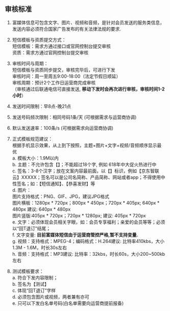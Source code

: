 ## 审核标准<br>
1.	富媒体信息可包含文字、图片、视频和音频，是针对会员发送的服务类信息，发送内容必须符合国家广告发布的有关法律法规的要求.  

2.	短信模板与资质提交方式：  
短信模板：需求方通过接口或官网控制台提交审核  
资质：需求方通过官网控制台提交审核  

3.	审核时间与周期：  
短信模板与资质同步提交，审核完毕后，可进行下发  
审核时间：周一至周五9:00-18:00（法定节假日顺延）  
审核周期：预计2个工作日运营商完成审核  
（审核通过后联通电信可直接发送, **移动下发时会再次进行审核，审核时间1-2小时**）  

4.	发送时间限制：早8点-晚21点  

5.	发送号码频次限制：相同号码1条/天 (可根据需求与运营商协调)  

6.	默认发送速率：100条/s (可根据需求向运营商协调)  

7.	正式模板规范建议：  
根据手机显示效果，从上到下按照，主题+图片+文字+视频/音频顺序显示最优  
  a. 模板大小：1.9M以内  
  b. 主题：不允许包含【】；不能超过18个字, 例如 618年中大促火热进行中  
  c. 签名：3-8个汉字；放在文案内容最前面，以【】标识，例如【京东智联云】XXXXX；签名可以是公司名简称、产品简称、网站或者app；不得使用中性签名；如：【短信通知】、【恭喜发财】等  
  d. 图片：  
图片支持格式：PNG、GIF、JPG，建议JPG格式  
图片横板：1280px * 720px；800px * 450px；720px * 405px; 640px * 480px 建议: 640px * 480px  
图片竖版:405px * 720px；720px * 1280px; 建议: 405px * 720px  
e. 文字：必须体现会员相关字眼，如：会员专享福利；亲爱的会员等等；必须以“回T退订”结尾；  
f. 文字变量: **目前富媒体短信由于运营商管控严格,暂不支持变量.**  
g. 视频：支持格式：MPEG-4；编码格式：H.264建议: 比特率410kbs，大小1.3M - 1.6M，时长30s左右  
h. 音频：支持格式：MP3建议: 比特率：32kbs，时长60s，大小200~500kb左右  

8.	测试模板要求：  
a. 符合下发内容限制；  
b. 签名为【测试】  
c. 体现“回T退订”字样  
d. 必须包含图片或视频，两者兼有亦可  
e. 只可以下发白名单号码(白名单需要向运营商提前报备)  
